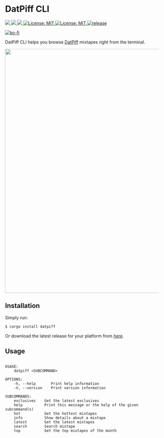 # DatPiff CLI

<p>
  <a href="https://crates.io/crates/datpiff" target="_blank">
    <img src="https://img.shields.io/crates/v/datpiff.svg" />
  </a>
   <a href="https://crates.io/crates/datpiff" target="_blank">
    <img src="https://img.shields.io/crates/dr/datpiff" />
  </a>
  <a href="https://docs.rs/datpiff" target="_blank">
    <img src="https://docs.rs/datpiff/badge.svg" />
  </a>
  <a href="LICENSE" target="_blank">
    <img alt="License: MIT" src="https://img.shields.io/badge/License-MIT-blue.svg" />
  </a>
  <a href="https://github.com/tsirysndr/datpiff/actions/workflows/release.yml" target="_blank">
    <img alt="License: MIT" src="https://github.com/tsirysndr/datpiff/actions/workflows/release.yml/badge.svg" />
  </a>
  <a href="https://github.com/tsirysndr/datpiff/actions/workflows/rust-clippy.yml" target="_blank">
    <img alt="release" src="https://github.com/tsirysndr/datpiff/actions/workflows/rust-clippy.yml/badge.svg?branch=master" />
  </a>
</p>

[![ko-fi](https://ko-fi.com/img/githubbutton_sm.svg)](https://ko-fi.com/S6S1ETN14)

DatPiff CLI helps you browse [DatPiff](https://www.datpiff.com/) mixtapes right from the terminal.

<img width="800" src="https://cdn.jsdelivr.net/gh/tsirysndr/datpiff@master/datpiff-preview.svg">

## Installation

Simply run:

```bash
$ cargo install datpiff
```

Or download the latest release for your platform from [here](https://github.com/tsirysndr/datpiff/releases).

## Usage

```

USAGE:
    datpiff <SUBCOMMAND>

OPTIONS:
    -h, --help       Print help information
    -V, --version    Print version information

SUBCOMMANDS:
    exclusives    Get the latest exclusives
    help          Print this message or the help of the given subcommand(s)
    hot           Get the hottest mixtapes
    info          Show details about a mixtape
    latest        Get the latest mixtapes
    search        Search mixtape
    top           Get the top mixtapes of the month

```
